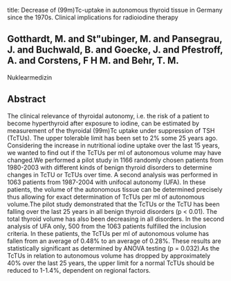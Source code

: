 title: Decrease of (99m)Tc-uptake in autonomous thyroid tissue in Germany since the 1970s. Clinical implications for radioiodine therapy

## Gotthardt, M. and St"ubinger, M. and Pansegrau, J. and Buchwald, B. and Goecke, J. and Pfestroff, A. and Corstens, F H M. and Behr, T. M.
Nuklearmedizin


## Abstract
The clinical relevance of thyroidal autonomy, i.e. the risk of a patient to become hyperthyroid after exposure to iodine, can be estimated by measurement of the thyroidal (99m)Tc uptake under suppression of TSH (TcTUs). The upper tolerable limit has been set to 2% some 25 years ago. Considering the increase in nutritional iodine uptake over the last 15 years, we wanted to find out if the TcTUs per ml of autonomous volume may have changed.We performed a pilot study in 1166 randomly chosen patients from 1980-2003 with different kinds of benign thyroid disorders to determine changes in TcTU or TcTUs over time. A second analysis was performed in 1063 patients from 1987-2004 with unifocal autonomy (UFA). In these patients, the volume of the autonomous tissue can be determined precisely thus allowing for exact determination of TcTUs per ml of autonomous volume.The pilot study demonstrated that the TcTUs or the TcTU has been falling over the last 25 years in all benign thyroid disorders (p < 0.01). The total thyroid volume has also been decreasing in all disorders. In the second analysis of UFA only, 500 from the 1063 patients fulfilled the inclusion criteria. In these patients, the TcTUs per ml of autonomous volume has fallen from an average of 0.48% to an average of 0.28%. These results are statistically significant as determined by ANOVA testing (p = 0.032).As the TcTUs in relation to autonomous volume has dropped by approximately 40% over the last 25 years, the upper limit for a normal TcTUs should be reduced to 1-1.4%, dependent on regional factors.

